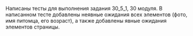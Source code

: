 Написаны тесты для выполнения задания 30_5_1, 30 модуля. 
В написанном тесте добавлены неявные ожидания всех элементов (фото, имя питомца, его возраст), а также добавлены явные ожидания элементов страницы.
